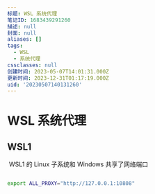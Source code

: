 ```yaml
---
标题: WSL 系统代理
笔记ID: 1683439291260
描述: null
封面: null
aliases: []
tags:
  - WSL
  - 系统代理
cssclasses: null
创建时间: 2023-05-07T14:01:31.000Z
更新时间: 2023-12-31T01:17:19.000Z
uid: '20230507140131260'
---
```


# WSL 系统代理

## WSL1

 WSL1 的 Linux 子系统和 Windows 共享了网络端口

```sh

export ALL_PROXY="http://127.0.0.1:10808"

```
